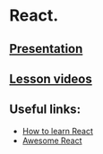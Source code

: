 # React.

<!-- ## [Home Work]()  
  
**Deadline: TBD**   -->

## [Presentation](https://slides.com/aleh_lipski/deck-7e7c55)
## [Lesson videos ]()

## Useful links:
* [How to learn React](https://www.freecodecamp.org/news/learning-react-roadmap-from-scratch-to-advanced-bff7735531b6/)
* [Awesome React](https://github.com/enaqx/awesome-react)